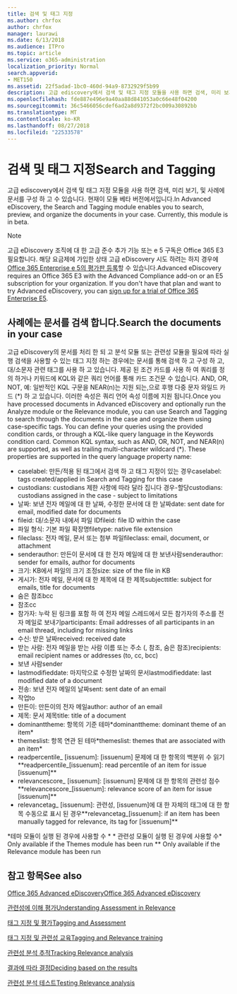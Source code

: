 ```yaml
---
title: 검색 및 태그 지정
ms.author: chrfox
author: chrfox
manager: laurawi
ms.date: 6/13/2018
ms.audience: ITPro
ms.topic: article
ms.service: o365-administration
localization_priority: Normal
search.appverid:
- MET150
ms.assetid: 22f5adad-1bc0-460d-94a9-8732929f5b99
description: 고급 ediscovery에서 검색 및 태그 지정 모듈을 사용 하면 검색, 미리 보기, 및 사례에 문서를 구성 하 고 수 있습니다. 현재이 모듈 베타 버전에서입니다.
ms.openlocfilehash: fde887e496e9a40aa88d841053a0c66e48f04200
ms.sourcegitcommit: 36c5466056cdef6ad2a8d9372f2bc009a30892bb
ms.translationtype: MT
ms.contentlocale: ko-KR
ms.lasthandoff: 08/27/2018
ms.locfileid: "22533578"
---
```

# <a name="search-and-tagging"></a><span data-ttu-id="a1a58-104">검색 및 태그 지정</span><span class="sxs-lookup"><span data-stu-id="a1a58-104">Search and Tagging</span></span>

<span data-ttu-id="a1a58-p102">고급 ediscovery에서 검색 및 태그 지정 모듈을 사용 하면 검색, 미리 보기, 및 사례에 문서를 구성 하 고 수 있습니다. 현재이 모듈 베타 버전에서입니다.</span><span class="sxs-lookup"><span data-stu-id="a1a58-p102">In Advanced eDiscovery, the Search and Tagging module enables you to search, preview, and organize the documents in your case. Currently, this module is in beta.</span></span>

> [!NOTE]
> <span data-ttu-id="a1a58-p103">고급 eDiscovery 조직에 대 한 고급 준수 추가 기능 또는 e 5 구독은 Office 365 E3 필요합니다. 해당 요금제에 가입한 상태 고급 eDiscovery 시도 하려는 하지 경우에 [Office 365 Enterprise e 5의 평가판 등록](https://go.microsoft.com/fwlink/p/?LinkID=698279)할 수 있습니다.</span><span class="sxs-lookup"><span data-stu-id="a1a58-p103">Advanced eDiscovery requires an Office 365 E3 with the Advanced Compliance add-on or an E5 subscription for your organization. If you don't have that plan and want to try Advanced eDiscovery, you can [sign up for a trial of Office 365 Enterprise E5](https://go.microsoft.com/fwlink/p/?LinkID=698279).</span></span> 
  
## <a name="search-the-documents-in-your-case"></a><span data-ttu-id="a1a58-109">사례에는 문서를 검색 합니다.</span><span class="sxs-lookup"><span data-stu-id="a1a58-109">Search the documents in your case</span></span>

<span data-ttu-id="a1a58-p104">고급 eDiscovery의 문서를 처리 한 되 고 분석 모듈 또는 관련성 모듈을 필요에 따라 실행 검색을 사용할 수 있는 태그 지정 하는 경우에는 문서를 통해 검색 하 고 구성 하 고, 대/소문자 관련 태그를 사용 하 고 있습니다. 제공 된 조건 카드를 사용 하 여 쿼리를 정의 하거나 키워드에 KQL와 같은 쿼리 언어를 통해 카드 조건문 수 있습니다. AND, OR, NOT, 예: 일반적인 KQL 구문을 NEAR(n)는 지원 되는,으로 후행 다중 문자 와일드 카드 (\*) 하 고 있습니다. 이러한 속성은 쿼리 언어 속성 이름에 지원 됩니다.</span><span class="sxs-lookup"><span data-stu-id="a1a58-p104">Once you have processed documents in Advanced eDiscovery and optionally run the Analyze module or the Relevance module, you can use Search and Tagging to search through the documents in the case and organize them using case-specific tags. You can define your queries using the provided condition cards, or through a KQL-like query language in the Keywords condition card. Common KQL syntax, such as AND, OR, NOT, and NEAR(n) are supported, as well as trailing multi-character wildcard (\*). These properties are supported in the query language property name:</span></span>

- <span data-ttu-id="a1a58-114">caselabel: 만든/적용 된 태그에서 검색 하 고 태그 지정이 있는 경우</span><span class="sxs-lookup"><span data-stu-id="a1a58-114">caselabel: tags created/applied in Search and Tagging for this case</span></span> 
- <span data-ttu-id="a1a58-115">custodians: custodians 제한 사항에 따라 달라 집니다 경우-할당</span><span class="sxs-lookup"><span data-stu-id="a1a58-115">custodians: custodians assigned in the case - subject to limitations</span></span>
- <span data-ttu-id="a1a58-116">날짜: 보낸 전자 메일에 대 한 날짜, 수정한 문서에 대 한 날짜</span><span class="sxs-lookup"><span data-stu-id="a1a58-116">date: sent date for email, modified date for documents</span></span>
- <span data-ttu-id="a1a58-117">fileid: 대/소문자 내에서 파일 ID</span><span class="sxs-lookup"><span data-stu-id="a1a58-117">fileid: file ID within the case</span></span>
- <span data-ttu-id="a1a58-118">파일 형식: 기본 파일 확장명</span><span class="sxs-lookup"><span data-stu-id="a1a58-118">filetype: native file extension</span></span>
- <span data-ttu-id="a1a58-119">fileclass: 전자 메일, 문서 또는 첨부 파일</span><span class="sxs-lookup"><span data-stu-id="a1a58-119">fileclass: email, document, or attachment</span></span>
- <span data-ttu-id="a1a58-120">senderauthor: 만든이 문서에 대 한 전자 메일에 대 한 보낸사람</span><span class="sxs-lookup"><span data-stu-id="a1a58-120">senderauthor: sender for emails, author for documents</span></span>
- <span data-ttu-id="a1a58-121">크기: KB에서 파일의 크기 조정</span><span class="sxs-lookup"><span data-stu-id="a1a58-121">size: size of the file in KB</span></span>
- <span data-ttu-id="a1a58-122">게시가: 전자 메일, 문서에 대 한 제목에 대 한 제목</span><span class="sxs-lookup"><span data-stu-id="a1a58-122">subjecttitle: subject for emails, title for documents</span></span>
- <span data-ttu-id="a1a58-123">숨은 참조</span><span class="sxs-lookup"><span data-stu-id="a1a58-123">bcc</span></span>
- <span data-ttu-id="a1a58-124">참조</span><span class="sxs-lookup"><span data-stu-id="a1a58-124">cc</span></span>
- <span data-ttu-id="a1a58-125">참가자: 누락 된 링크를 포함 하 여 전자 메일 스레드에서 모든 참가자의 주소를 전자 메일로 보내기</span><span class="sxs-lookup"><span data-stu-id="a1a58-125">participants: Email addresses of all participants in an email thread, including for missing links</span></span>
- <span data-ttu-id="a1a58-126">수신: 받은 날짜</span><span class="sxs-lookup"><span data-stu-id="a1a58-126">received: received date</span></span>
- <span data-ttu-id="a1a58-127">받는 사람: 전자 메일을 받는 사람 이름 또는 주소 (, 참조, 숨은 참조)</span><span class="sxs-lookup"><span data-stu-id="a1a58-127">recipients: email recipient names or addresses (to, cc, bcc)</span></span>
- <span data-ttu-id="a1a58-128">보낸 사람</span><span class="sxs-lookup"><span data-stu-id="a1a58-128">sender</span></span>
- <span data-ttu-id="a1a58-129">lastmodifieddate: 마지막으로 수정한 날짜의 문서</span><span class="sxs-lookup"><span data-stu-id="a1a58-129">lastmodifieddate: last modified date of a document</span></span>
- <span data-ttu-id="a1a58-130">전송: 보낸 전자 메일의 날짜</span><span class="sxs-lookup"><span data-stu-id="a1a58-130">sent: sent date of an email</span></span>
- <span data-ttu-id="a1a58-131">작업</span><span class="sxs-lookup"><span data-stu-id="a1a58-131">to</span></span>
- <span data-ttu-id="a1a58-132">만든이: 만든이의 전자 메일</span><span class="sxs-lookup"><span data-stu-id="a1a58-132">author: author of an email</span></span>
- <span data-ttu-id="a1a58-133">제목: 문서 제목</span><span class="sxs-lookup"><span data-stu-id="a1a58-133">title: title of a document</span></span>
- <span data-ttu-id="a1a58-134">dominanttheme: 항목의 기준 테마\*</span><span class="sxs-lookup"><span data-stu-id="a1a58-134">dominanttheme: dominant theme of an item\*</span></span>
- <span data-ttu-id="a1a58-135">themeslist: 항목 연관 된 테마\*</span><span class="sxs-lookup"><span data-stu-id="a1a58-135">themeslist: themes that are associated with an item\*</span></span>
- <span data-ttu-id="a1a58-136">readpercentile_ [issuenum]: [issuenum] 문제에 대 한 항목의 백분위 수 읽기\*\*</span><span class="sxs-lookup"><span data-stu-id="a1a58-136">readpercentile_[issuenum]: read percentile of an item for issue [issuenum]\*\*</span></span>
- <span data-ttu-id="a1a58-137">relevancescore_ [issuenum]: [issuenum] 문제에 대 한 항목의 관련성 점수\*\*</span><span class="sxs-lookup"><span data-stu-id="a1a58-137">relevancescore_[issuenum]: relevance score of an item for issue [issuenum]\*\*</span></span>
- <span data-ttu-id="a1a58-138">relevancetag_ [issuenum]: 관련성, [issuenum]에 대 한 자체의 태그에 대 한 항목 수동으로 표시 된 경우\*\*</span><span class="sxs-lookup"><span data-stu-id="a1a58-138">relevancetag_[issuenum]: if an item has been manually tagged for relevance, its tag for [issuenum]\*\*</span></span>

<span data-ttu-id="a1a58-139">\*테마 모듈이 실행 된 경우에 사용할 수 \* \* 관련성 모듈이 실행 된 경우에 사용할 수</span><span class="sxs-lookup"><span data-stu-id="a1a58-139">\* Only available if the Themes module has been run \*\* Only available if the Relevance module has been run</span></span>
  
## <a name="see-also"></a><span data-ttu-id="a1a58-140">참고 항목</span><span class="sxs-lookup"><span data-stu-id="a1a58-140">See also</span></span>

[<span data-ttu-id="a1a58-141">Office 365 Advanced eDiscovery</span><span class="sxs-lookup"><span data-stu-id="a1a58-141">Office 365 Advanced eDiscovery</span></span>](office-365-advanced-ediscovery.md)
  
[<span data-ttu-id="a1a58-142">관련성에 이해 평가</span><span class="sxs-lookup"><span data-stu-id="a1a58-142">Understanding Assessment in Relevance</span></span>](assessment-in-relevance-in-advanced-ediscovery.md)
  
[<span data-ttu-id="a1a58-143">태그 지정 및 평가</span><span class="sxs-lookup"><span data-stu-id="a1a58-143">Tagging and Assessment</span></span>](tagging-and-assessment-in-advanced-ediscovery.md)
  
[<span data-ttu-id="a1a58-144">태그 지정 및 관련성 교육</span><span class="sxs-lookup"><span data-stu-id="a1a58-144">Tagging and Relevance training</span></span>](tagging-and-relevance-training-in-advanced-ediscovery.md)
  
[<span data-ttu-id="a1a58-145">관련성 분석 추적</span><span class="sxs-lookup"><span data-stu-id="a1a58-145">Tracking Relevance analysis</span></span>](track-relevance-analysis-in-advanced-ediscovery.md)
  
[<span data-ttu-id="a1a58-146">결과에 따라 결정</span><span class="sxs-lookup"><span data-stu-id="a1a58-146">Deciding based on the results</span></span>](decision-based-on-the-results-in-advanced-ediscovery.md)
  
[<span data-ttu-id="a1a58-147">관련성 분석 테스트</span><span class="sxs-lookup"><span data-stu-id="a1a58-147">Testing Relevance analysis</span></span>](test-relevance-analysis-in-advanced-ediscovery.md)

